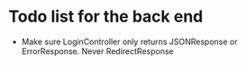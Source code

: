 # Todo list for the back end

* Make sure LoginController only returns JSONResponse or ErrorResponse.  Never RedirectResponse